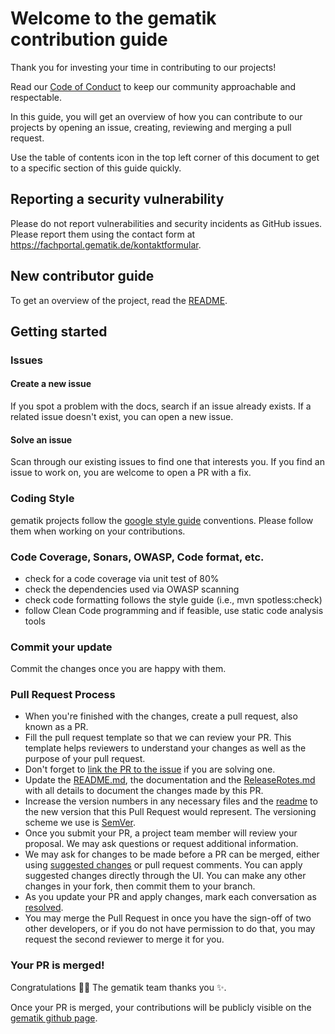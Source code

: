 # Welcome to the gematik contribution guide <!-- omit in toc -->

Thank you for investing your time in contributing to our projects!

Read our [Code of Conduct](./CODE_OF_CONDUCT.md) to keep our community approachable and
respectable.

In this guide, you will get an overview of how you can contribute to our projects by opening an
issue,
creating, reviewing and merging a pull request.

Use the table of contents icon in the top left corner of this document to get to a specific section
of this guide quickly.

## Reporting a security vulnerability

Please do not report vulnerabilities and security incidents as GitHub issues. Please report them
using the contact form at https://fachportal.gematik.de/kontaktformular.

## New contributor guide

To get an overview of the project, read the [README](../README.md).

## Getting started

### Issues

#### Create a new issue

If you spot a problem with the docs, search if an issue already exists.
If a related issue doesn't exist, you can open a new issue.

#### Solve an issue

Scan through our existing issues to find one that interests you. If you find an issue to work on,
you are welcome to open a PR with a fix.

### Coding Style

gematik projects follow the [google style guide](https://github.com/google/styleguide) conventions.
Please follow them when working on your contributions.

### Code Coverage, Sonars, OWASP, Code format, etc.

- check for a code coverage via unit test of 80%
- check the dependencies used via OWASP scanning
- check code formatting follows the style guide (i.e., mvn spotless:check)
- follow Clean Code programming and if feasible, use static code analysis tools

### Commit your update

Commit the changes once you are happy with them.

### Pull Request Process

- When you're finished with the changes, create a pull request, also known as a PR.
- Fill the pull request template so that we can review your PR. This template helps reviewers to
  understand your changes as well as the purpose of your pull request.
- Don't forget
  to [link the PR to the issue](https://docs.github.com/en/issues/tracking-your-work-with-issues/linking-a-pull-request-to-an-issue)
  if you are solving one.
- Update the [README.md](./README.md), the documentation and
  the [ReleaseRotes.md](./ReleaseNotes.md) with all details to document the changes made by this PR.
- Increase the version numbers in any necessary files and the [readme](./README.md) to the new
  version that this Pull Request would represent.
  The versioning scheme we use is [SemVer](http://semver.org/).
- Once you submit your PR, a project team member will review your proposal. We may ask questions or
  request additional information.
- We may ask for changes to be made before a PR can be merged, either
  using [suggested changes](https://docs.github.com/en/github/collaborating-with-issues-and-pull-requests/incorporating-feedback-in-your-pull-request)
  or pull request comments. You can apply suggested changes directly through the UI. You can make
  any other changes in your fork, then commit them to your branch.
- As you update your PR and apply changes, mark each conversation
  as [resolved](https://docs.github.com/en/github/collaborating-with-issues-and-pull-requests/commenting-on-a-pull-request#resolving-conversations).
- You may merge the Pull Request in once you have the sign-off of two other developers, or if you
  do not have permission to do that, you may request the second reviewer to merge it for you.

### Your PR is merged!

Congratulations :tada::tada: The gematik team thanks you :sparkles:.

Once your PR is merged, your contributions will be publicly visible on
the [gematik github page](https://github.com/gematik/).
